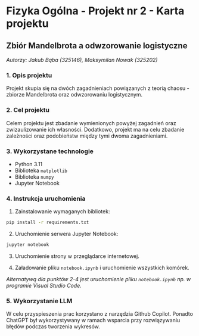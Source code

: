 # Fizyka Ogólna - Projekt nr 2 - Karta projektu
## Zbiór Mandelbrota a odwzorowanie logistyczne

*Autorzy: Jakub Bąba (325146), Maksymilan Nowak (325202)*

### 1. Opis projektu

Projekt skupia się na dwóch zagadnieniach powiązanych z teorią chaosu - zbiorze Mandelbrota oraz odwzorowaniu logistycznym.

### 2. Cel projektu

Celem projektu jest zbadanie wymienionych powyżej zagadnień oraz zwizaulizowanie ich własności. Dodatkowo, projekt ma na celu zbadanie zależności oraz podobieństw między tymi dwoma zagadnieniami.

### 3. Wykorzystane technologie

- Python 3.11
- Biblioteka `matplotlib`
- Biblioteka `numpy`
- Jupyter Notebook

### 4. Instrukcja uruchomienia

1. Zainstalowanie wymaganych bibliotek:
```bash
pip install -r requirements.txt
```

2. Uruchomienie serwera Jupyter Notebook:
```bash
jupyter notebook
```

3. Uruchomienie strony [](http://localhost:8888/) w przeglądarce internetowej.

4. Załadowanie pliku `notebook.ipynb` i uruchomienie wszystkich komórek.

*Alternatywą dla punktów 2-4 jest uruchomienie pliku `notebook.ipynb` np. w programie Visual Studio Code.*

### 5. Wykorzystanie LLM
W celu przyspieszenia prac korzystano z narzędzia Github Copilot. Ponadto ChatGPT był wykorzystywany w ramach wsparcia przy rozwiązywaniu błędów podczas tworzenia wykresów.
